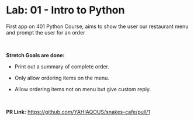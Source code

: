 # Lab: 01 - Intro to Python

First app on 401 Python Course, aims to show the user our restaurant menu and prompt the user for an order

&nbsp;

**Stretch Goals are done:**

- Print out a summary of complete order.

- Only allow ordering items on the menu.

- Allow ordering items not on menu but give custom reply.

&nbsp;

**PR Link:** <https://github.com/YAHIAQOUS/snakes-cafe/pull/1>
